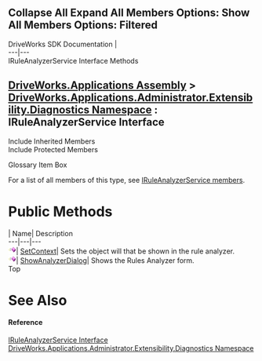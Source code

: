 Collapse All Expand All Members Options: Show All  Members Options: Filtered   
---  
DriveWorks SDK Documentation  |   
---|---  
IRuleAnalyzerService Interface Methods   
  
[DriveWorks.Applications Assembly](topic13.md) > [DriveWorks.Applications.Administrator.Extensibility.Diagnostics Namespace](topic1498.md) : IRuleAnalyzerService Interface  
---  
  
Include Inherited Members    
Include Protected Members    


Glossary Item Box

For a list of all members of this type, see [IRuleAnalyzerService members](topic1501.md).

# Public Methods

| Name| Description  
---|---|---  
![ Method](dotnetimages/Method.gif)| [SetContext](topic1505.md)| Sets the object will that be shown in the rule analyzer.   
![ Method](dotnetimages/Method.gif)| [ShowAnalyzerDialog](topic1506.md)| Shows the Rules Analyzer form.   
Top

# See Also

#### Reference

[IRuleAnalyzerService Interface](topic1500.md)   
[DriveWorks.Applications.Administrator.Extensibility.Diagnostics Namespace](topic1498.md)


